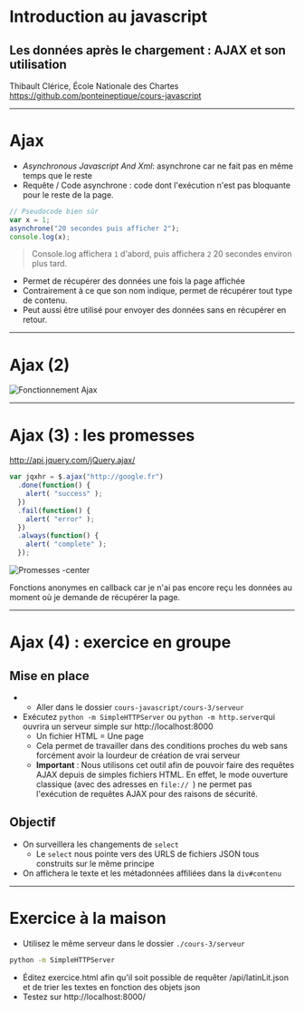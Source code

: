 <link rel="stylesheet" href="../styles.css" data-marp-path-resolver="href" />

# Introduction au javascript

## Les données après le chargement : AJAX et son utilisation

Thibault Clérice,
École Nationale des Chartes
https://github.com/ponteineptique/cours-javascript

---

# Ajax

- *Asynchronous Javascript And Xml*: asynchrone car ne fait pas en même temps que le reste
- Requête / Code asynchrone : code dont l'exécution n'est pas bloquante pour le reste de la page.

```Javascript
// Pseudocode bien sûr
var x = 1;
asynchrone("20 secondes puis afficher 2");
console.log(x);
```
> Console.log affichera `1` d'abord, puis affichera `2` 20 secondes environ plus tard.

- Permet de récupérer des données une fois la page affichée
- Contrairement à ce que son nom indique, permet de récupérer tout type de contenu.
- Peut aussi être utilisé pour envoyer des données sans en récupérer en retour.

---

# Ajax (2)

![Fonctionnement Ajax](./images/Ajax.png)

---

# Ajax (3) : les promesses

http://api.jquery.com/jQuery.ajax/

```javascript
var jqxhr = $.ajax("http://google.fr")
  .done(function() {
    alert( "success" );
  })
  .fail(function() {
    alert( "error" );
  })
  .always(function() {
    alert( "complete" );
  });
```

![Promesses -center](./images/Promesses.png)

Fonctions anonymes en callback car je n'ai pas encore reçu les données au moment où je demande de récupérer la page.

---

# Ajax (4) : exercice en groupe

## Mise en place
- - Aller dans le dossier `cours-javascript/cours-3/serveur`
- Exécutez `python -m SimpleHTTPServer`  ou `python -m http.server`qui ouvrira un serveur simple sur http://localhost:8000
	- Un fichier HTML = Une page
	- Cela permet de travailler dans des conditions proches du web sans forcément avoir la lourdeur de création de vrai serveur
	- **Important** : Nous utilisons cet outil afin de pouvoir faire des requêtes AJAX depuis de simples fichiers HTML. En effet, le mode ouverture classique (avec des adresses en `file:// `) ne permet pas l'exécution de requêtes AJAX pour des raisons de sécurité.

## Objectif

- On surveillera les changements de `select`
	- Le `select` nous pointe vers des URLS de fichiers JSON tous construits sur le même principe
- On affichera le texte et les métadonnées affiliées dans la `div#contenu`

---

# Exercice à la maison

- Utilisez le même serveur dans le dossier `./cours-3/serveur`
```sh
python -m SimpleHTTPServer
```
- Éditez exercice.html afin qu'il soit possible de requêter /api/latinLit.json et de trier les textes en fonction des objets json
- Testez sur http://localhost:8000/
